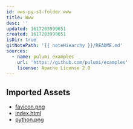 ```yaml
---
id: aws-py-s3-folder.www
title: Www
desc: ''
updated: 1617203999651
created: 1617203999651
isDir: true
gitNotePath: '{{ noteHiearchy }}/README.md'
sources:
  - name: pulumi examples
    url: 'https://github.com/pulumi/examples'
    license: Apache License 2.0
---
```

## Imported Assets

- [favicon.png](/assets/favicon.png)
- [index.html](/assets/index.html)
- [python.png](/assets/python.png)

